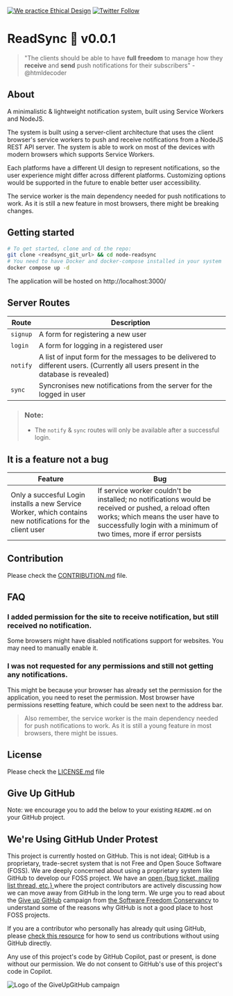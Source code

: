 [![We practice Ethical Design](https://img.shields.io/badge/Ethical_Design-_▲_❤_-blue.svg)](https://ind.ie/ethical-design)
[![Twitter Follow](https://img.shields.io/twitter/follow/htmldecoder?style=social)](https://twitter.com/htmldecoder)

<!-- --- -->

# ReadSync 🔔 v0.0.1
> "The clients should be able to have **full freedom** to manage how they **receive** and **send** push notifications for their subscribers" - @htmldecoder


## About
A minimalistic & lightweight notification system, built using Service Workers and NodeJS.

The system is built using a server-client architecture that uses the client browser's service workers to push and receive notifications from a NodeJS REST API server. The system is able to work on most of the devices with modern browsers which supports Service Workers. 

Each platforms have a different UI design to represent notifications, so the user experience might differ across different platforms. Customizing options would be supported in the future to enable better user accessibility.

The service worker is the main dependency needed for push notifications to work. As it is still a new feature in most browsers, there might be breaking changes.


## Getting started
```bash
# To get started, clone and cd the repo:
git clone <readsync_git_url> && cd node-readsync
# You need to have Docker and docker-compose installed in your system
docker compose up -d
```
The application will be hosted on http://localhost:3000/



## Server Routes
|Route|Description|
|-|-|
| `signup` | A form for registering a new user |
| `login` | A form for logging in a registered user |
| `notify` | A list of input form for the messages to be delivered to different users. (Currently all users present in the database is revealed) | 
| `sync` | Syncronises new notifications from the server for the logged in user | 

> ### Note: 
> * The `notify` & `sync` routes will only be available after a successful login.

## It is a feature not a bug
| Feature | Bug |
|-|-|
| Only a succesful Login installs a new Service Worker, which contains new notifications for the client user | If service worker couldn't be installed; no notifications would be received or pushed, a reload often works; which means the user have to successfully login with a minimum of two times, more if error persists |

## Contribution
Please check the [CONTRIBUTION.md](./CONTRIBUTION.md) file.

## FAQ
### I added permission for the site to receive notification, but still received no notification.
Some browsers might have disabled notifications support for websites. You may need to manually enable it.

### I was not requested for any permissions and still not getting any notifications.
This might be because your browser has already set the permission for the application, you need to reset the permission. Most browser have permissions resetting feature, which could be seen next to the address bar.

> Also remember, the service worker is the main dependency needed for push notifications to work. As it is still a young feature in most browsers, there might be issues.
## License
Please check the [LICENSE.md](./LICENSE.md) file

<!-- --- -->
## Give Up GitHub
Note: we encourage you to add the below to your existing `README.md` on your GitHub project.

## We're Using GitHub Under Protest

This project is currently hosted on GitHub.  This is not ideal; GitHub is a
proprietary, trade-secret system that is not Free and Open Souce Software
(FOSS).  We are deeply concerned about using a proprietary system like GitHub
to develop our FOSS project.  We have an
[open {bug ticket, mailing list thread, etc.} ](INSERT_LINK) where the
project contributors are actively discussing how we can move away from GitHub
in the long term.  We urge you to read about the
[Give up GitHub](https://GiveUpGitHub.org) campaign from
[the Software Freedom Conservancy](https://sfconservancy.org) to understand
some of the reasons why GitHub is not a good place to host FOSS projects.

If you are a contributor who personally has already quit using GitHub, please
[check this resource](INSERT_LINK) for how to send us contributions without
using GitHub directly.

Any use of this project's code by GitHub Copilot, past or present, is done
without our permission.  We do not consent to GitHub's use of this project's
code in Copilot.

![Logo of the GiveUpGitHub campaign](https://sfconservancy.org/img/GiveUpGitHub.png)